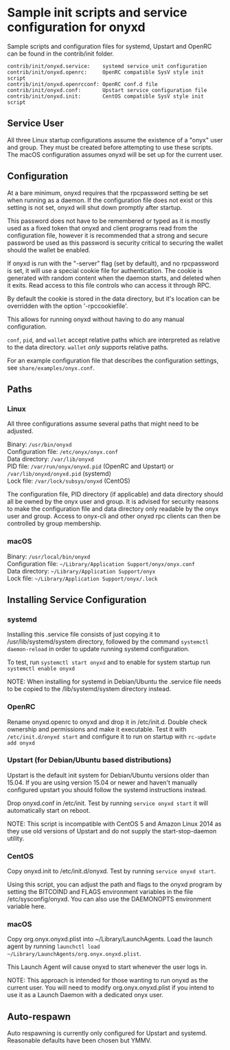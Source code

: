 Sample init scripts and service configuration for onyxd
==========================================================

Sample scripts and configuration files for systemd, Upstart and OpenRC
can be found in the contrib/init folder.

    contrib/init/onyxd.service:    systemd service unit configuration
    contrib/init/onyxd.openrc:     OpenRC compatible SysV style init script
    contrib/init/onyxd.openrcconf: OpenRC conf.d file
    contrib/init/onyxd.conf:       Upstart service configuration file
    contrib/init/onyxd.init:       CentOS compatible SysV style init script

Service User
---------------------------------

All three Linux startup configurations assume the existence of a "onyx" user
and group.  They must be created before attempting to use these scripts.
The macOS configuration assumes onyxd will be set up for the current user.

Configuration
---------------------------------

At a bare minimum, onyxd requires that the rpcpassword setting be set
when running as a daemon.  If the configuration file does not exist or this
setting is not set, onyxd will shut down promptly after startup.

This password does not have to be remembered or typed as it is mostly used
as a fixed token that onyxd and client programs read from the configuration
file, however it is recommended that a strong and secure password be used
as this password is security critical to securing the wallet should the
wallet be enabled.

If onyxd is run with the "-server" flag (set by default), and no rpcpassword is set,
it will use a special cookie file for authentication. The cookie is generated with random
content when the daemon starts, and deleted when it exits. Read access to this file
controls who can access it through RPC.

By default the cookie is stored in the data directory, but it's location can be overridden
with the option '-rpccookiefile'.

This allows for running onyxd without having to do any manual configuration.

`conf`, `pid`, and `wallet` accept relative paths which are interpreted as
relative to the data directory. `wallet` *only* supports relative paths.

For an example configuration file that describes the configuration settings,
see `share/examples/onyx.conf`.

Paths
---------------------------------

### Linux

All three configurations assume several paths that might need to be adjusted.

Binary:              `/usr/bin/onyxd`  
Configuration file:  `/etc/onyx/onyx.conf`  
Data directory:      `/var/lib/onyxd`  
PID file:            `/var/run/onyx/onyxd.pid` (OpenRC and Upstart) or `/var/lib/onyxd/onyxd.pid` (systemd)  
Lock file:           `/var/lock/subsys/onyxd` (CentOS)  

The configuration file, PID directory (if applicable) and data directory
should all be owned by the onyx user and group.  It is advised for security
reasons to make the configuration file and data directory only readable by the
onyx user and group.  Access to onyx-cli and other onyxd rpc clients
can then be controlled by group membership.

### macOS

Binary:              `/usr/local/bin/onyxd`  
Configuration file:  `~/Library/Application Support/onyx/onyx.conf`  
Data directory:      `~/Library/Application Support/onyx`  
Lock file:           `~/Library/Application Support/onyx/.lock`  

Installing Service Configuration
-----------------------------------

### systemd

Installing this .service file consists of just copying it to
/usr/lib/systemd/system directory, followed by the command
`systemctl daemon-reload` in order to update running systemd configuration.

To test, run `systemctl start onyxd` and to enable for system startup run
`systemctl enable onyxd`

NOTE: When installing for systemd in Debian/Ubuntu the .service file needs to be copied to the /lib/systemd/system directory instead.

### OpenRC

Rename onyxd.openrc to onyxd and drop it in /etc/init.d.  Double
check ownership and permissions and make it executable.  Test it with
`/etc/init.d/onyxd start` and configure it to run on startup with
`rc-update add onyxd`

### Upstart (for Debian/Ubuntu based distributions)

Upstart is the default init system for Debian/Ubuntu versions older than 15.04. If you are using version 15.04 or newer and haven't manually configured upstart you should follow the systemd instructions instead.

Drop onyxd.conf in /etc/init.  Test by running `service onyxd start`
it will automatically start on reboot.

NOTE: This script is incompatible with CentOS 5 and Amazon Linux 2014 as they
use old versions of Upstart and do not supply the start-stop-daemon utility.

### CentOS

Copy onyxd.init to /etc/init.d/onyxd. Test by running `service onyxd start`.

Using this script, you can adjust the path and flags to the onyxd program by
setting the BITCOIND and FLAGS environment variables in the file
/etc/sysconfig/onyxd. You can also use the DAEMONOPTS environment variable here.

### macOS

Copy org.onyx.onyxd.plist into ~/Library/LaunchAgents. Load the launch agent by
running `launchctl load ~/Library/LaunchAgents/org.onyx.onyxd.plist`.

This Launch Agent will cause onyxd to start whenever the user logs in.

NOTE: This approach is intended for those wanting to run onyxd as the current user.
You will need to modify org.onyx.onyxd.plist if you intend to use it as a
Launch Daemon with a dedicated onyx user.

Auto-respawn
-----------------------------------

Auto respawning is currently only configured for Upstart and systemd.
Reasonable defaults have been chosen but YMMV.
